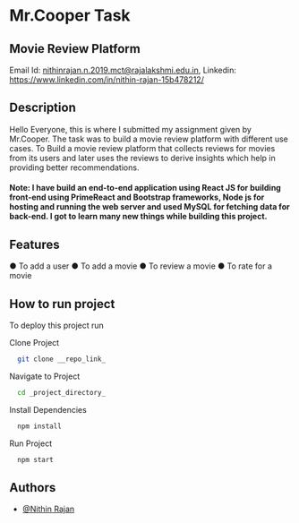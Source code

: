 # Mr.Cooper Task

## Movie Review Platform
Email Id: nithinrajan.n.2019.mct@rajalakshmi.edu.in, 
Linkedin: https://www.linkedin.com/in/nithin-rajan-15b478212/
## Description

Hello Everyone, this is where I submitted my assignment given by Mr.Cooper. The task was to build a movie review platform with different use cases. To Build a movie review platform that collects reviews for movies from its users and later uses the reviews to derive insights which help in providing better recommendations.
#### Note: I have build an end-to-end application using React JS for building front-end using PrimeReact and Bootstrap frameworks, Node js for hosting and running the web server and used MySQL for fetching data for back-end. I got to learn many new things while building this project.
## Features
●	To add a user
●	To add a movie
●	To review a movie
●	To rate for a movie
## How to run project

To deploy this project run

Clone Project

```bash
  git clone __repo_link_
```

Navigate to Project

```bash
  cd _project_directory_
```

Install Dependencies

```bash
  npm install
```

Run Project

```bash
  npm start
```

## Authors

- [@Nithin Rajan](https://www.github.com/nithin2882)





